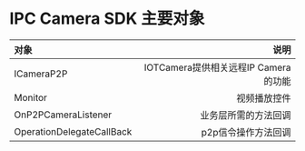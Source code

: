 # IPC Camera SDK 主要对象




| 对象                    |                                 说明 |
| :----------------------- | -----------------------------------: |
| ICameraP2P                 | IOTCamera提供相关远程IP Camera的功能 |
| Monitor          |                         视频播放控件 |
| OnP2PCameraListener |                 业务层所需的方法回调 |
| OperationDelegateCallBack |                 p2p信令操作方法回调 |